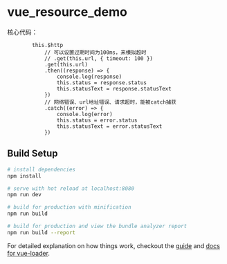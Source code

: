 # vue_resource_demo

核心代码：
```
        this.$http
            // 可以设置过期时间为100ms，来模拟超时
            // .get(this.url, { timeout: 100 })
            .get(this.url)
            .then((response) => {
                console.log(response)
                this.status = response.status
                this.statusText = response.statusText
            })
            // 网络错误、url地址错误、请求超时，能被catch捕获
            .catch((error) => {
                console.log(error)
                this.status = error.status
                this.statusText = error.statusText
            })
```

## Build Setup

``` bash
# install dependencies
npm install

# serve with hot reload at localhost:8080
npm run dev

# build for production with minification
npm run build

# build for production and view the bundle analyzer report
npm run build --report
```

For detailed explanation on how things work, checkout the [guide](http://vuejs-templates.github.io/webpack/) and [docs for vue-loader](http://vuejs.github.io/vue-loader).
